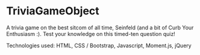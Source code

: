 # TriviaGameObject
A trivia game on the best sitcom of all time, Seinfeld (and a bit of Curb Your Enthusiasm :). 
Test your knowledge on this timed-ten question quiz!

Technologies used: HTML, CSS / Bootstrap, Javascript, Moment.js, jQuery

